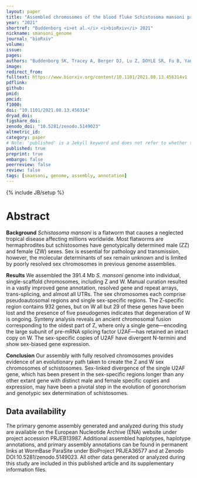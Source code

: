 ```yaml
---
layout: paper
title: "Assembled chromosomes of the blood fluke Schistosoma mansoni provide insight into the evolution of its ZW sex-determination system"
year: "2021"
shortref: "Buddenborg <i>et al.</i> <i>bioRxiv</i> 2021"
nickname: smansoni_genome
journal: "bioRxiv"
volume: 
issue:
pages: 
authors: "Buddenborg SK, Tracey A, Berger DJ, Lu Z, DOYLE SR, Fu B, Yang F, Reid AJ, Rodgers FH, Rinaldi G, Sankaranarayanan G, Bohme U, Holroyd N, Berriman M"
image: 
redirect_from: 
fulltext: https://www.biorxiv.org/content/10.1101/2021.08.13.456314v1 
pdflink: 
github:
pmid: 
pmcid: 
f1000: 
doi: "10.1101/2021.08.13.456314"
dryad_doi:
figshare_doi: 
zenodo_doi: "10.5281/zenodo.5149023"
altmetric_id: 
category: paper
# Note: 'published' is a Jekyll keyword and does not refer to whether the paper is published, but rather to whether this Markdown should be part of the rendered site.
published: true
preprint: true
embargo: false	
peerreview: false
review: false
tags: [smansoni, genome, assembly, annotation]
---
```

{% include JB/setup %}

# Abstract 

**Background** *Schistosoma mansoni* is a flatworm that causes a neglected tropical disease affecting millions worldwide. Most flatworms are hermaphrodites but schistosomes have genotypically determined male (ZZ) and female (ZW) sexes. Sex is essential for pathology and transmission, however, the molecular determinants of sex remain unknown and is limited by poorly resolved sex chromosomes in previous genome assemblies.

**Results** We assembled the 391.4 Mb *S. mansoni* genome into individual, single-scaffold chromosomes, including Z and W. Manual curation resulted in a vastly improved gene annotation, resolved gene and repeat arrays, trans-splicing, and almost all UTRs. The sex chromosomes each comprise pseudoautosomal regions and single sex-specific regions. The Z-specific region contains 932 genes, but on W all but 29 of these genes have been lost and the presence of five pseudogenes indicates that degeneration of W is ongoing. Synteny analysis reveals an ancient chromosomal fusion corresponding to the oldest part of Z, where only a single gene—encoding the large subunit of pre-mRNA splicing factor U2AF—has retained an intact copy on W. The sex-specific copies of U2AF have divergent N-termini and show sex-biased gene expression.

**Conclusion** Our assembly with fully resolved chromosomes provides evidence of an evolutionary path taken to create the Z and W sex chromosomes of schistosomes. Sex-linked divergence of the single U2AF gene, which has been present in the sex-specific regions longer than any other extant gene with distinct male and female specific copies and expression, may have been a pivotal step in the evolution of gonorchorism and genotypic sex determination of schistosomes.

## Data availability

The primary genome assembly generated and analyzed during this study are available on the European Nucleotide Archive (ENA) website under project accession PRJEB13987. Additional assembled haplotypes, haplotype annotations, and primary assembly annotations can be found in permanent links at WormBase ParaSite under BioProject PRJEA36577 and at Zenodo DOI:10.5281/zenodo.5149023. All other data generated or analyzed during this study are included in this published article and its supplementary information files. 

